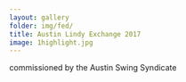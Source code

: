 ```yaml
---
layout: gallery
folder: img/fed/
title: Austin Lindy Exchange 2017
image: 1highlight.jpg
---
```

commissioned by the Austin Swing Syndicate